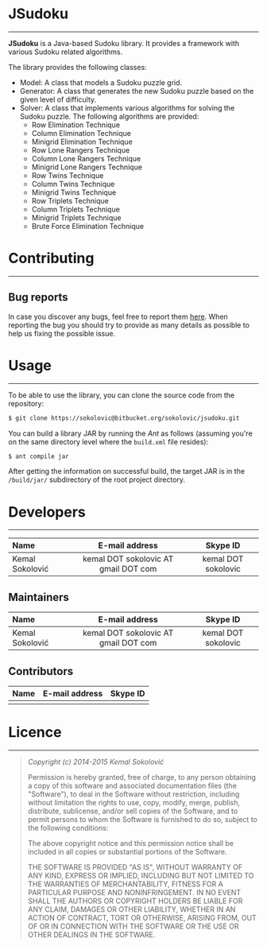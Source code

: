 # JSudoku
* * *

**JSudoku** is a Java-based Sudoku library. It provides a framework with various Sudoku related algorithms. 

The library provides the following classes:

* Model: A class that models a Sudoku puzzle grid. 
* Generator: A class that generates the new Sudoku puzzle based on the given level of difficulty.
* Solver: A class that implements various algorithms for solving the Sudoku puzzle. The following algorithms are provided:
    * Row Elimination Technique
    * Column Elimination Technique
    * Minigrid Elimination Technique
    * Row Lone Rangers Technique
    * Column Lone Rangers Technique
    * Minigrid Lone Rangers Technique
    * Row Twins Technique
    * Column Twins Technique
    * Minigrid Twins Technique
    * Row Triplets Technique
    * Column Triplets Technique
    * Minigrid Triplets Technique
    * Brute Force Elimination Technique

# Contributing
* * *

## Bug reports

In case you discover any bugs, feel free to report them [here](https://bitbucket.org/sokolovic/jsudoku/issues). When reporting the bug you should try to provide as many details as possible to help us fixing the possible issue.

# Usage
* * *

To be able to use the library, you can clone the source code from the repository:

```sh
$ git clone https://sokolovic@bitbucket.org/sokolovic/jsudoku.git
```

You can build a library JAR by running the *Ant* as follows (assuming you're on the same directory level where the ```build.xml``` file resides):

```sh
$ ant compile jar
```

After getting the information on successful build, the target JAR is in the ```/build/jar/``` subdirectory of the root project directory. 

# Developers
* * *

| Name            | E-mail address                       | Skype ID            |
|:----------------|:------------------------------------:|:-------------------:|
| Kemal Sokolović | kemal DOT sokolovic AT gmail DOT com | kemal DOT sokolovic |


## Maintainers

| Name            | E-mail address                       | Skype ID            |
|:----------------|:------------------------------------:|:-------------------:|
| Kemal Sokolović | kemal DOT sokolovic AT gmail DOT com | kemal DOT sokolovic |

## Contributors

| Name            | E-mail address                       | Skype ID            |
|:----------------|:------------------------------------:|:-------------------:|
|                 |                                      |                     |

# Licence
* * *

> *Copyright (c) 2014-2015 Kemal Sokolović <kemal DOT sokolovic AT gmail DOT com>*
>
> Permission is hereby granted, free of charge, to any person obtaining a copy of
> this software and associated documentation files (the "Software"), to deal in the
> Software without restriction, including without limitation the rights to use,
> copy, modify, merge, publish, distribute, sublicense, and/or sell copies of the
> Software, and to permit persons to whom the Software is furnished to do so,
> subject to the following conditions:
>
> The above copyright notice and this permission notice shall be included in all
> copies or substantial portions of the Software.
> 
> THE SOFTWARE IS PROVIDED "AS IS", WITHOUT WARRANTY OF ANY KIND, EXPRESS OR
> IMPLIED, INCLUDING BUT NOT LIMITED TO THE WARRANTIES OF MERCHANTABILITY,
> FITNESS FOR A PARTICULAR PURPOSE AND NONINFRINGEMENT.
> IN NO EVENT SHALL THE AUTHORS OR COPYRIGHT HOLDERS BE LIABLE FOR ANY CLAIM,
> DAMAGES OR OTHER LIABILITY, WHETHER IN AN ACTION OF CONTRACT, TORT OR OTHERWISE,
> ARISING FROM, OUT OF OR IN CONNECTION WITH THE SOFTWARE OR THE USE OR OTHER
> DEALINGS IN THE SOFTWARE.